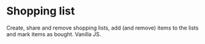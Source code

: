 # Shopping list

Create, share and remove shopping lists, add (and remove) items to the lists and mark items as bought. Vanilla JS.
